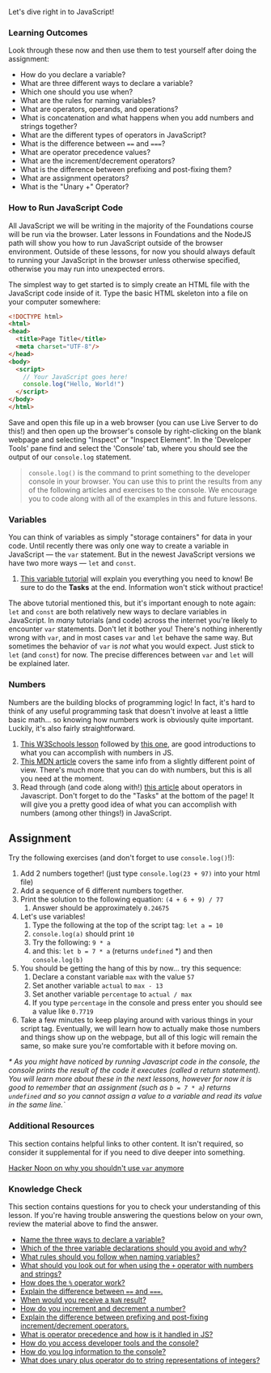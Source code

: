 Let's dive right in to JavaScript!

### Learning Outcomes
Look through these now and then use them to test yourself after doing the assignment:

* How do you declare a variable?
* What are three different ways to declare a variable?
* Which one should you use when?
* What are the rules for naming variables?
* What are operators, operands, and operations?
* What is concatenation and what happens when you add numbers and strings together?
* What are the different types of operators in JavaScript?
* What is the difference between `==` and `===`?
* What are operator precedence values?
* What are the increment/decrement operators?
* What is the difference between prefixing and post-fixing them?
* What are assignment operators?
* What is the "Unary +" Operator?

### How to Run JavaScript Code

All JavaScript we will be writing in the majority of the Foundations course will be run via the browser. Later lessons in Foundations and the NodeJS path will show you how to run JavaScript outside of the browser environment. Outside of these lessons, for now you should always default to running your JavaScript in the browser unless otherwise specified, otherwise you may run into unexpected errors.

The simplest way to get started is to simply create an HTML file with the JavaScript code inside of it.  Type the basic HTML skeleton into a file on your computer somewhere:

~~~html
<!DOCTYPE html>
<html>
<head>
  <title>Page Title</title>
  <meta charset="UTF-8"/>
</head>
<body>
  <script>
    // Your JavaScript goes here!
    console.log("Hello, World!")
  </script>
</body>
</html>
~~~

Save and open this file up in a web browser (you can use Live Server to do this!) and then <span id="access-devTools-console">open up the browser's console by right-clicking on the blank webpage and selecting "Inspect" or "Inspect Element".  In the 'Developer Tools' pane find and select the 'Console' tab</span>, where you should see the output of our `console.log` statement.

> <span id="console-log">`console.log()` is the command to print something to the developer console in your browser. You can use this to print the results from any of the following articles and exercises to the console.</span> We encourage you to code along with all of the examples in this and future lessons.

### Variables

You can think of variables as simply "storage containers" for data in your code. <span id="variable-declaration">Until recently there was only one way to create a variable in JavaScript &mdash; the `var` statement. But in the newest JavaScript versions we have two more ways &mdash; `let` and `const`.</span>

1. [This variable tutorial](http://javascript.info/variables) will explain you everything you need to know! Be sure to do the __Tasks__ at the end. Information won't stick without practice!

The above tutorial mentioned this, but it's important enough to note again: `let` and `const` are both relatively new ways to declare variables in JavaScript. <span id="avoid-var">In _many_ tutorials (and code) across the internet you're likely to encounter `var` statements. Don't let it bother you! There's nothing inherently wrong with `var`, and in most cases `var` and `let` behave the same way. But sometimes the behavior of `var` is _not_ what you would expect. Just stick to `let` (and `const`) for now.</span> The precise differences between `var` and `let` will be explained later.

### Numbers

Numbers are the building blocks of programming logic!  In fact, it's hard to think of any useful programming task that doesn't involve at least a little basic math... so knowing how numbers work is obviously quite important.  Luckily, it's also fairly straightforward.

1. [This W3Schools lesson](https://www.w3schools.com/js/js_numbers.asp) followed by [this one](https://www.w3schools.com/js/js_arithmetic.asp), are good introductions to what you can accomplish with numbers in JS.
2. [This MDN article](https://developer.mozilla.org/en-US/docs/Learn/JavaScript/First_steps/Math) covers the same info from a slightly different point of view. There's much more that you can do with numbers, but this is all you need at the moment.
3. Read through \(and code along with!\) [this article](http://javascript.info/operators) about operators in Javascript.  Don't forget to do the "Tasks" at the bottom of the page!  It will give you a pretty good idea of what you can accomplish with numbers (among other things!) in JavaScript.

## Assignment

Try the following exercises (and don't forget to use `console.log()`!):

1. Add 2 numbers together! (just type  `console.log(23 + 97)`   into your html file)
2. Add a sequence of 6 different numbers together.
3. Print the solution to the following equation: `(4 + 6 + 9) / 77`
   1. Answer should be approximately `0.24675`
4. Let's use variables!
   1. Type the following at the top of the script tag: `let a = 10`
   2. `console.log(a)` should print `10`
   3. Try the following: `9 * a`
   4. and this: `let b = 7 * a` (returns `undefined` \*) and then `console.log(b)`
5. You should be getting the hang of this by now... try this sequence:
   1. Declare a constant variable `max` with the value `57`
   2. Set another variable `actual` to `max - 13`
   3. Set another variable `percentage` to `actual / max`
   4. If you type `percentage` in the console and press enter you should see a value like `0.7719`
6. Take a few minutes to keep playing around with various things in your script tag.  Eventually, we will learn how to actually make those numbers and things show up on the webpage, but all of this logic will remain the same, so make sure you're comfortable with it before moving on.

_* As you might have noticed by running Javascript code in the console, the console prints the result of the code it executes (called a return statement). You will learn more about these in the next lessons, however for now it is good to remember that an assignment (such as `b = 7 * a`) returns `undefined` and so you cannot assign a value to a variable and read its value in the same line.`_

### Additional Resources
This section contains helpful links to other content. It isn't required, so consider it supplemental for if you need to dive deeper into something.

[Hacker Noon on why you shouldn't use `var` anymore](https://hackernoon.com/why-you-shouldnt-use-var-anymore-f109a58b9b70)

### Knowledge Check
This section contains questions for you to check your understanding of this lesson. If you're having trouble answering the questions below on your own, review the material above to find the answer.

* <a class="knowledge-check-link" href="#variable-declaration">Name the three ways to declare a variable?</a>
* <a class="knowledge-check-link" href="#avoid-var">Which of the three variable declarations should you avoid and why?</a>
* <a class="knowledge-check-link" href="https://javascript.info/variables#variable-naming">What rules should you follow when naming variables?</a>
* <a class="knowledge-check-link" href="https://javascript.info/operators#string-concatenation-with-binary">What should you look out for when using the `+` operator with numbers and strings?</a>
* <a class="knowledge-check-link" href="https://javascript.info/operators#remainder"> How does the `%` operator work?</a>
* <a class="knowledge-check-link" href="https://www.w3schools.com/js/js_numbers.asp"> Explain the difference between `==` and `===`.</a>
* <a class="knowledge-check-link" href="https://www.w3schools.com/js/js_numbers.asp">When would you receive a `NaN` result?</a>
* <a class="knowledge-check-link" href="https://javascript.info/operators#increment-decrement">How do you increment and decrement a number?</a>
* <a class="knowledge-check-link" href="https://javascript.info/operators#increment-decrement">Explain the difference between prefixing and post-fixing increment/decrement operators.</a>
* <a class="knowledge-check-link" href="https://javascript.info/operators#operator-precedence">What is operator precedence and how is it handled in JS?</a>
* <a class="knowledge-check-link" href="#access-devTools-console"> How do you access developer tools and the console?</a>
* <a class="knowledge-check-link" href="#console-log">How do you log information to the console?</a>
* <a class="knowledge-check-link" href="https://javascript.info/operators#numeric-conversion-unary">What does unary plus operator do to string representations of integers?</a>
